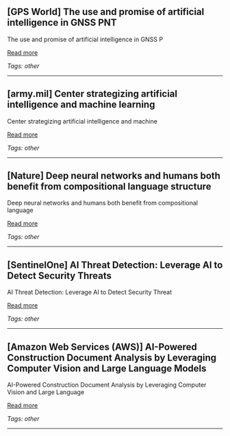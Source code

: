## [GPS World] The use and promise of artificial intelligence in GNSS PNT

The use and promise of artificial intelligence in GNSS P

[Read more](https://www.gpsworld.com/the-use-and-promise-of-artificial-intelligence-in-gnss-pnt/)

_Tags: other_

---
## [army.mil] Center strategizing artificial intelligence and machine learning

Center strategizing artificial intelligence and machine

[Read more](https://www.army.mil/article/282934/center_strategizing_artificial_intelligence_and_machine_learning)

_Tags: other_

---
## [Nature] Deep neural networks and humans both benefit from compositional language structure

Deep neural networks and humans both benefit from compositional language

[Read more](https://www.nature.com/articles/s41467-024-55158-1)

_Tags: other_

---
## [SentinelOne] AI Threat Detection: Leverage AI to Detect Security Threats

AI Threat Detection: Leverage AI to Detect Security Threat

[Read more](https://www.sentinelone.com/cybersecurity-101/data-and-ai/ai-threat-detection/)

_Tags: other_

---
## [Amazon Web Services (AWS)] AI-Powered Construction Document Analysis by Leveraging Computer Vision and Large Language Models

AI-Powered Construction Document Analysis by Leveraging Computer Vision and Large Language

[Read more](https://aws.amazon.com/blogs/spatial/ai-powered-construction-document-analysis-by-leveraging-computer-vision-and-large-language-models/)

_Tags: other_

---
